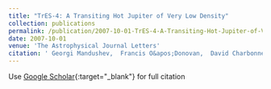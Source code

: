 ```yaml
---
title: "TrES-4: A Transiting Hot Jupiter of Very Low Density"
collection: publications
permalink: /publication/2007-10-01-TrES-4-A-Transiting-Hot-Jupiter-of-Very-Low-Density
date: 2007-10-01
venue: 'The Astrophysical Journal Letters'
citation: ' Georgi Mandushev,  Francis O&apos;Donovan,  David Charbonneau,  Guillermo Torres,  David Latham,  Gáspár Bakos,  Edward Dunham,  Alessandro Sozzetti,  José Fernández,  Gilbert Esquerdo,  Mark Everett,  Timothy Brown,  Markus Rabus,  Juan Belmonte,  Lynne Hillenbrand, &quot;TrES-4: A Transiting Hot Jupiter of Very Low Density.&quot; The Astrophysical Journal Letters, 2007.'
---
```

Use [Google Scholar](https://scholar.google.com/scholar?q=TrES+4:+A+Transiting+Hot+Jupiter+of+Very+Low+Density){:target="_blank"} for full citation